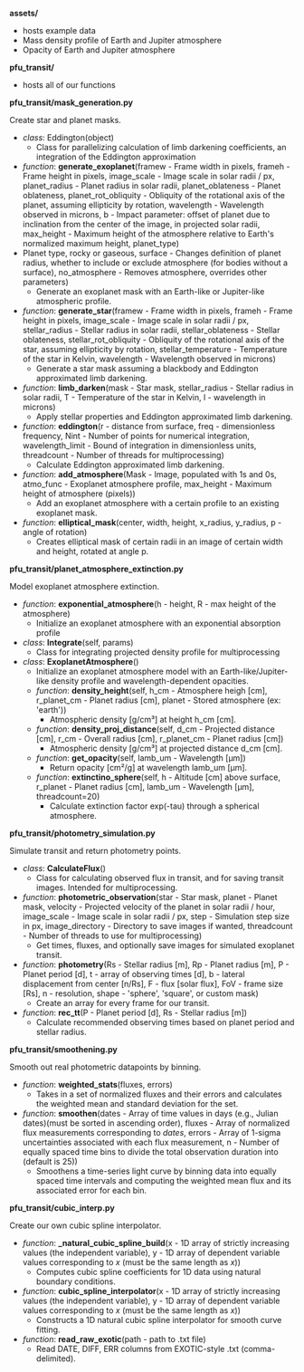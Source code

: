 **assets/**
- hosts example data
- Mass density profile of Earth and Jupiter atmosphere
- Opacity of Earth and Jupiter atmosphere


**pfu_transit/**
- hosts all of our functions


**pfu_transit/mask_generation.py**

Create star and planet masks.
- *class*: Eddington(object)
    - Class for parallelizing calculation of limb darkening coefficients, an integration of the Eddington approximation
- *function*: **generate_exoplanet**(framew - Frame width in pixels, frameh - Frame height in pixels, image_scale - Image scale in solar radii / px, planet_radius - Planet radius in solar radii, planet_oblateness - Planet oblateness, planet_rot_obliquity - Obliquity of the rotational axis of the planet, assuming ellipticity by rotation, wavelength - Wavelength observed in microns, b - Impact parameter: offset of planet due to inclination from the center of the image, in projected solar radii, max_height - Maximum height of the atmosphere relative to Earth's normalized maximum height, planet_type)
- Planet type, rocky or gaseous, surface - Changes definition of planet radius, whether to include or exclude atmosphere (for bodies without a surface), no_atmosphere - Removes atmosphere, overrides other parameters)
    - Generate an exoplanet mask with an Earth-like or Jupiter-like atmospheric profile.
- *function*: **generate_star**(framew - Frame width in pixels, frameh - Frame height in pixels, image_scale - Image scale in solar radii / px, stellar_radius - Stellar radius in solar radii, stellar_oblateness - Stellar oblateness, stellar_rot_obliquity - Obliquity of the rotational axis of the star, assuming ellipticity by rotation, stellar_temperature - Temperature of the star in Kelvin, wavelength - Wavelength observed in microns)
    - Generate a star mask assuming a blackbody and Eddington approximated limb darkening.
- *function*: **limb_darken**(mask - Star mask, stellar_radius - Stellar radius in solar radii, T - Temperature of the star in Kelvin, l - wavelength in microns)
    - Apply stellar properties and Eddington approximated limb darkening.
- *function*: **eddington**(r - distance from surface, freq - dimensionless frequency, Nint - Number of points for numerical integration, wavelength_limit - Bound of integration in dimensionless units, threadcount - Number of threads for multiprocessing)
    - Calculate Eddington approximated limb darkening.
- *function*: **add_atmosphere**(Mask - Image, populated with 1s and 0s, atmo_func - Exoplanet atmosphere profile, max_height - Maximum height of atmosphere (pixels))
    - Add an exoplanet atmosphere with a certain profile to an existing exoplanet mask.
- *function*: **elliptical_mask**(center, width, height, x_radius, y_radius, p - angle of rotation)
    - Creates elliptical mask of certain radii in an image of certain width and height, rotated at angle p.


**pfu_transit/planet_atmosphere_extinction.py**

Model exoplanet atmosphere extinction.
- *function*: **exponential_atmosphere**(h - height, R - max height of the atmosphere)
    - Initialize an exoplanet atmosphere with an exponential absorption profile
- *class*: **Integrate**(self, params)
    - Class for integrating projected density profile for multiprocessing
- *class*: **ExoplanetAtmosphere**()
    - Initialize an exoplanet atmosphere model with an Earth-like/Jupiter-like density profile and wavelength-dependent opacities.
    - *function*: **density_height**(self, h_cm - Atmosphere heigh [cm], r_planet_cm - Planet radius [cm], planet - Stored atmosphere (ex: 'earth'))
        - Atmospheric density [g/cm³] at height h_cm [cm].
    - *function*: **density_proj_distance**(self, d_cm - Projected distance [cm], r_cm - Overall radius [cm], r_planet_cm - Planet radius [cm])
        - Atmospheric density [g/cm³] at projected distance d_cm [cm].
    - *function*: **get_opacity**(self, lamb_um - Wavelength [µm])
        - Return opacity [cm²/g] at wavelength lamb_um [µm].
    - *function*: **extinctino_sphere**(self, h - Altitude [cm] above surface, r_planet - Planet radius [cm], lamb_um - Wavelength [µm], threadcount=20)
        - Calculate extinction factor exp(-tau) through a spherical atmosphere.
    

**pfu_transit/photometry_simulation.py**

Simulate transit and return photometry points.
- *class*: **CalculateFlux**()
    - Class for calculating observed flux in transit, and for saving transit images. Intended for multiprocessing.
- *function*: **photometric_observation**(star - Star mask, planet - Planet mask, velocity - Projected velocity of the planet in solar radii / hour, image_scale - Image scale in solar radii / px, step - Simulation step size in px, image_directory - Directory to save images if wanted, threadcount - Number of threads to use for multiprocessing)
    - Get times, fluxes, and optionally save images for simulated exoplanet transit.
- *function*: **photometry**(Rs - Stellar radius [m], Rp - Planet radius [m], P - Planet period [d], t - array of observing times [d], b - lateral displacement from center [n/Rs], F - flux [solar flux], FoV - frame size [Rs], n - resolution, shape - 'sphere', 'square', or custom mask)
    - Create an array for every frame for our transit.
- *function*: **rec_tt**(P - Planet period [d], Rs - Stellar radius [m])
    - Calculate recommended observing times based on planet period and stellar radius.



**pfu_transit/smoothening.py**

Smooth out real photometric datapoints by binning.
- *function*: **weighted_stats**(fluxes, errors)
    - Takes in a set of normalized fluxes and their errors and calculates the weighted mean and standard deviation for the set.
- *function*: **smoothen**(dates - Array of time values in days (e.g., Julian dates)(must be sorted in ascending order), fluxes - Array of normalized flux measurements corresponding to *dates*, errors - Array of 1-sigma uncertainties associated with each flux measurement, n - Number of equally spaced time bins to divide the total observation duration into (default is 25))
    - Smoothens a time-series light curve by binning data into equally spaced time intervals and computing the weighted mean flux and its associated error for each bin.


**pfu_transit/cubic_interp.py**

Create our own cubic spline interpolator. 
- *function*: **_natural_cubic_spline_build**(x - 1D array of strictly increasing values (the independent variable), y - 1D array of dependent variable values corresponding to *x* (must be the same length as *x*))
    - Computes cubic spline coefficients for 1D data using natural boundary conditions.
- *function*: **cubic_spline_interpolator**(x - 1D array of strictly increasing values (the independent variable), y - 1D array of dependent variable values corresponding to *x* (must be the same length as *x*))
    - Constructs a 1D natural cubic spline interpolator for smooth curve fitting.
- *function*: **read_raw_exotic**(path - path to .txt file)
    - Read DATE, DIFF, ERR columns from EXOTIC-style .txt (comma-delimited).
